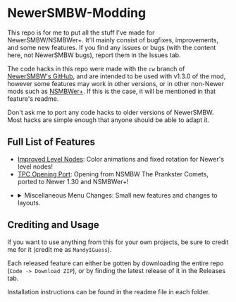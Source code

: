 # NewerSMBW-Modding
This repo is for me to put all the stuff I've made for NewerSMBW/NSMBWer+. It'll mainly consist of bugfixes, improvements, and some new
features. If you find any issues or bugs (with the content here, not NewerSMBW bugs), report them in the Issues tab.

The code hacks in this repo were made with the `cw` branch of [NewerSMBW's GitHub][newer], and are intended to be used with v1.3.0 of the mod,
however some features may work in other versions, or in other non-Newer mods such as [NSMBWer+][nsmbwer]. If this is the case, it will be mentioned in
that feature's readme.

Don't ask me to port any code hacks to older versions of NewerSMBW. Most hacks are simple enough that anyone should be able to adapt it.

## Full List of Features
- [Improved Level Nodes](/Improved-Level-Nodes): Color animations and fixed rotation for Newer's level nodes!
- [TPC Opening Port](/TPC-Opening-Port): Opening from NSMBW The Prankster Comets, ported to Newer 1.30 and NSMBWer+!
<!-- - [Dynamic Koopatlas Lighting](/Dynamic-KP-Lighting): Koopatlas support for different lighting between maps/worlds! -->
<!-- - [Retail Map HUD in Newer](/Retail-Map-Hud-In-Newer): Recreation of the retail game's World Map HUD in Koopatlas! -->
- <details>
  <summary>Miscellaneous Menu Changes: Small new features and changes to layouts.</summary>
  <p></p>

  [Single-Row Number of Players](/Single-Row-Number-of-Players): Code hack that allows the 1 button on the Number of players screen to be on the same row as the others!
  <br>
  [Game Over Fix (for Modern MarioFont)](/Game-Over-Fix-For-Modern-MarioFont): Small hack that fixes the Game Over screen for mods that use the modern MarioFont!
</details>

## Crediting and Usage
If you want to use anything from this for your own projects, be sure to credit me for it (credit me as `MandyIGuess`).

Each released feature can either be gotten by downloading the entire repo (`Code -> Download ZIP`), or by finding the latest release of it in the Releases tab.

Installation instructions can be found in the readme file in each folder.

[newer]: https://github.com/Newer-Team/NewerSMBW
[nsmbwer]: https://github.com/Developers-Collective/NSMBWerPlus